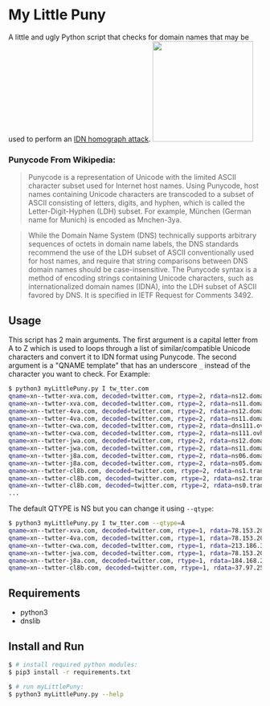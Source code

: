# My Little Puny
A little and ugly Python script that checks for domain names that may be used to perform an [IDN homograph attack](https://en.wikipedia.org/wiki/IDN_homograph_attack).
<img src="https://i.pinimg.com/originals/0b/2c/b2/0b2cb299a8f442c248d0b645f74b5d33.png" height="200" />

### Punycode From Wikipedia:
> Punycode is a representation of Unicode with the limited ASCII character subset used for Internet host names.
> Using Punycode, host names containing Unicode characters are transcoded to a subset of ASCII consisting of letters,
> digits, and hyphen, which is called the Letter-Digit-Hyphen (LDH) subset. For example, München (German name for Munich) 
> is encoded as Mnchen-3ya.

> While the Domain Name System (DNS) technically supports arbitrary sequences of octets in domain name labels, 
> the DNS standards recommend the use of the LDH subset of ASCII conventionally used for host names, and require 
> that string comparisons between DNS domain names should be case-insensitive. The Punycode syntax is a method 
> of encoding strings containing Unicode characters, such as internationalized domain names (IDNA), into the LDH subset of 
> ASCII favored by DNS. It is specified in IETF Request for Comments 3492.

## Usage
This script has 2 main arguments. The first argument is a capital letter from A to Z which is used to loops through a list of similar/compatible Unicode characters and convert it to IDN format using Punycode.
The second argument is a "QNAME template" that has an underscore `_` instead of the character you want to check. For Example:

```bash
$ python3 myLittlePuny.py I tw_tter.com
qname=xn--twtter-xva.com, decoded=twìtter.com, rtype=2, rdata=ns12.domaincontrol.com.
qname=xn--twtter-xva.com, decoded=twìtter.com, rtype=2, rdata=ns11.domaincontrol.com.
qname=xn--twtter-4va.com, decoded=twítter.com, rtype=2, rdata=ns12.domaincontrol.com.
qname=xn--twtter-4va.com, decoded=twítter.com, rtype=2, rdata=ns11.domaincontrol.com.
qname=xn--twtter-cwa.com, decoded=twîtter.com, rtype=2, rdata=dns111.ovh.net.
qname=xn--twtter-cwa.com, decoded=twîtter.com, rtype=2, rdata=ns111.ovh.net.
qname=xn--twtter-jwa.com, decoded=twïtter.com, rtype=2, rdata=ns12.domaincontrol.com.
qname=xn--twtter-jwa.com, decoded=twïtter.com, rtype=2, rdata=ns11.domaincontrol.com.
qname=xn--twtter-j8a.com, decoded=twītter.com, rtype=2, rdata=ns06.domaincontrol.com.
qname=xn--twtter-j8a.com, decoded=twītter.com, rtype=2, rdata=ns05.domaincontrol.com.
qname=xn--twtter-cl8b.com, decoded=twịtter.com, rtype=2, rdata=ns1.transip.nl.
qname=xn--twtter-cl8b.com, decoded=twịtter.com, rtype=2, rdata=ns2.transip.eu.
qname=xn--twtter-cl8b.com, decoded=twịtter.com, rtype=2, rdata=ns0.transip.net.
...
```

The default QTYPE is NS but you can change it using `--qtype`:

```bash
$ python3 myLittlePuny.py I tw_tter.com --qtype=A
qname=xn--twtter-xva.com, decoded=twìtter.com, rtype=1, rdata=78.153.209.228
qname=xn--twtter-4va.com, decoded=twítter.com, rtype=1, rdata=78.153.209.228
qname=xn--twtter-cwa.com, decoded=twîtter.com, rtype=1, rdata=213.186.33.87
qname=xn--twtter-jwa.com, decoded=twïtter.com, rtype=1, rdata=78.153.209.228
qname=xn--twtter-j8a.com, decoded=twītter.com, rtype=1, rdata=184.168.221.43
qname=xn--twtter-cl8b.com, decoded=twịtter.com, rtype=1, rdata=37.97.254.27
```

## Requirements
- python3
- dnslib

## Install and Run
```bash
$ # install required python modules:
$ pip3 install -r requirements.txt

$ # run myLittlePuny:
$ python3 myLittlePuny.py --help
```


